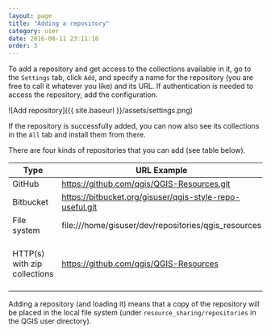 ```yaml
---
layout: page
title: "Adding a repository"
category: user
date: 2016-08-11 23:11:10
order: 3
---
```


To add a repository and get access to the collections available in it,
go to the ```Settings``` tab, click ```Add```, and specify a name
for the repository (you are free to call it whatever you like) and its
URL.
If authentication is needed to access the repository, add the
configuration.

![Add repository]({{ site.baseurl }}/assets/settings.png)

If the repository is successfully added, you can now also see its
collections in the ```All``` tab and install them from there.

There are four kinds of repositories that you can add (see table below).

Type | URL Example | Description
--- | --- | ---
GitHub |  https://github.com/qgis/QGIS-Resources.git | Works only for GitHub public repositories
Bitbucket |  https://bitbucket.org/gisuser/qgis-style-repo-useful.git | Works only for Bitbucket public repositories
File system | file:///home/gisuser/dev/repositories/qgis_resources | Pointing to the repository root in your local file system 
HTTP(s) with zip collections | https://github.com/qgis/QGIS-Resources | Pointing to the base URL of the repository. Metadata must be available, with this URL: http(s)://[base_url]/metadata.ini. The collections should be in http(s)://[base_url]/collections/[collection_name].zip

Adding a repository (and loading it) means that a copy of the repository will
be placed in the local file system (under ``resource_sharing/repositories`` in
the QGIS user directory).
